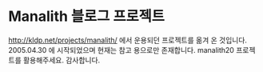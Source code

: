 Manalith 블로그 프로젝트
====

http://kldp.net/projects/manalith/ 에서 운용되던 프로젝트를 옮겨 온 것입니다.
2005.04.30 에 시작되었으며 현재는 참고 용으로만 존재합니다.
manalith20 프로젝트를 활용해주세요. 감사합니다.
